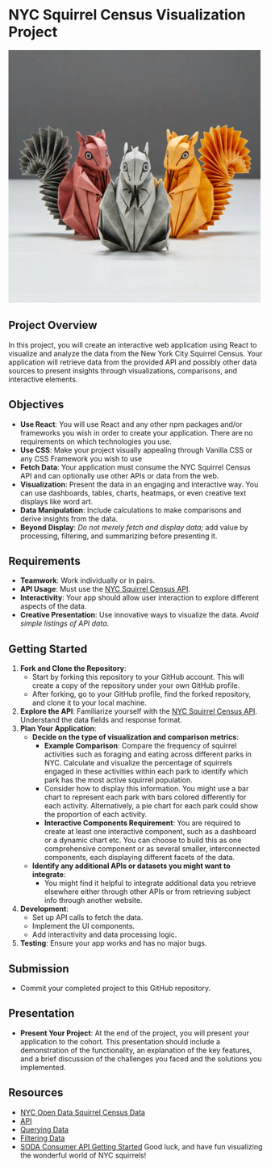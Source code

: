 # NYC Squirrel Census Visualization Project

<img src="./assets/squirrels.jpg" width="500" height="500">

## Project Overview

In this project, you will create an interactive web application using React to visualize and analyze the data from the New York City Squirrel Census. Your application will retrieve data from the provided API and possibly other data sources to present insights through visualizations, comparisons, and interactive elements.

## Objectives

- **Use React**: You will use React and any other npm packages and/or frameworks you wish in order to create your application. There are no requirements on which technologies you use.
- **Use CSS**: Make your project visually appealing through Vanilla CSS or any CSS Framework you wish to use
- **Fetch Data**: Your application must consume the NYC Squirrel Census API and can optionally use other APIs or data from the web.
- **Visualization**: Present the data in an engaging and interactive way. You can use dashboards, tables, charts, heatmaps, or even creative text displays like word art.
- **Data Manipulation**: Include calculations to make comparisons and derive insights from the data.
- **Beyond Display**: _Do not merely fetch and display data;_ add value by processing, filtering, and summarizing before presenting it.

## Requirements

- **Teamwork**: Work individually or in pairs.
- **API Usage**: Must use the [NYC Squirrel Census API](https://data.cityofnewyork.us/Environment/2018-Central-Park-Squirrel-Census-Squirrel-Data/vfnx-vebw/about_data).
- **Interactivity**: Your app should allow user interaction to explore different aspects of the data.
- **Creative Presentation**: Use innovative ways to visualize the data. _Avoid simple listings of API data_.

## Getting Started

1. **Fork and Clone the Repository**:
   - Start by forking this repository to your GitHub account. This will create a copy of the repository under your own GitHub profile.
   - After forking, go to your GitHub profile, find the forked repository, and clone it to your local machine.
2. **Explore the API**: Familiarize yourself with the [NYC Squirrel Census API](https://data.cityofnewyork.us/Environment/2018-Central-Park-Squirrel-Census-Squirrel-Data/vfnx-vebw/about_data). Understand the data fields and response format.
3. **Plan Your Application**:
   - **Decide on the type of visualization and comparison metrics**:
     - **Example Comparison**: Compare the frequency of squirrel activities such as foraging and eating across different parks in NYC. Calculate and visualize the percentage of squirrels engaged in these activities within each park to identify which park has the most active squirrel population.
     - Consider how to display this information. You might use a bar chart to represent each park with bars colored differently for each activity. Alternatively, a pie chart for each park could show the proportion of each activity.
     - **Interactive Components Requirement**: You are required to create at least one interactive component, such as a dashboard or a dynamic chart etc. You can choose to build this as one comprehensive component or as several smaller, interconnected components, each displaying different facets of the data.
   - **Identify any additional APIs or datasets you might want to integrate**:
     - You might find it helpful to integrate additional data you retrieve elsewhere either through other APIs or from retrieving subject info through another website.
4. **Development**:
   - Set up API calls to fetch the data.
   - Implement the UI components.
   - Add interactivity and data processing logic.
5. **Testing**: Ensure your app works and has no major bugs.

## Submission

- Commit your completed project to this GitHub repository.

## Presentation

- **Present Your Project**: At the end of the project, you will present your application to the cohort. This presentation should include a demonstration of the functionality, an explanation of the key features, and a brief discussion of the challenges you faced and the solutions you implemented.

## Resources

- [NYC Open Data Squirrel Census Data](https://data.cityofnewyork.us/Environment/2018-Central-Park-Squirrel-Census-Squirrel-Data/vfnx-vebw/about_data)
- [API](https://dev.socrata.com/foundry/data.cityofnewyork.us/vfnx-vebw)
- [Querying Data](https://dev.socrata.com/docs/queries/)
- [Filtering Data](https://dev.socrata.com/docs/filtering.html)
- [SODA Consumer API Getting Started](https://dev.socrata.com/docs/filtering.html)
  Good luck, and have fun visualizing the wonderful world of NYC squirrels!
